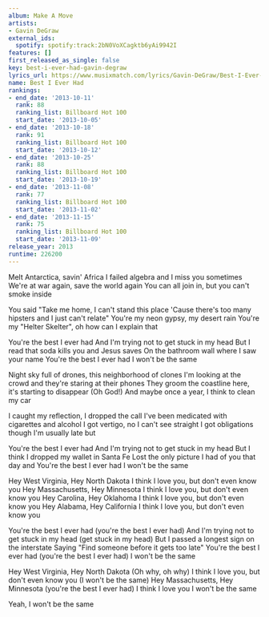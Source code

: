 ```yaml
---
album: Make A Move
artists:
- Gavin DeGraw
external_ids:
  spotify: spotify:track:2bN0VoXCagktb6yAi9942I
features: []
first_released_as_single: false
key: best-i-ever-had-gavin-degraw
lyrics_url: https://www.musixmatch.com/lyrics/Gavin-DeGraw/Best-I-Ever-Had
name: Best I Ever Had
rankings:
- end_date: '2013-10-11'
  rank: 88
  ranking_list: Billboard Hot 100
  start_date: '2013-10-05'
- end_date: '2013-10-18'
  rank: 91
  ranking_list: Billboard Hot 100
  start_date: '2013-10-12'
- end_date: '2013-10-25'
  rank: 88
  ranking_list: Billboard Hot 100
  start_date: '2013-10-19'
- end_date: '2013-11-08'
  rank: 77
  ranking_list: Billboard Hot 100
  start_date: '2013-11-02'
- end_date: '2013-11-15'
  rank: 75
  ranking_list: Billboard Hot 100
  start_date: '2013-11-09'
release_year: 2013
runtime: 226200
---
```

Melt Antarctica, savin' Africa
I failed algebra and I miss you sometimes
We're at war again, save the world again
You can all join in, but you can't smoke inside

You said "Take me home, I can't stand this place
'Cause there's too many hipsters and I just can't relate"
You're my neon gypsy, my desert rain
You're my "Helter Skelter", oh how can I explain that

You're the best I ever had
And I'm trying not to get stuck in my head
But I read that soda kills you and Jesus saves
On the bathroom wall where I saw your name
You're the best I ever had
I won't be the same

Night sky full of drones, this neighborhood of clones
I'm looking at the crowd and they're staring at their phones
They groom the coastline here, it's starting to disappear (Oh God!)
And maybe once a year, I think to clean my car

I caught my reflection, I dropped the call
I've been medicated with cigarettes and alcohol
I got vertigo, no I can't see straight
I got obligations though I'm usually late but

You're the best I ever had
And I'm trying not to get stuck in my head
But I think I dropped my wallet in Santa Fe
Lost the only picture I had of you that day and
You're the best I ever had
I won't be the same

Hey West Virginia, Hey North Dakota
I think I love you, but don't even know you
Hey Massachusetts, Hey Minnesota
I think I love you, but don't even know you
Hey Carolina, Hey Oklahoma
I think I love you, but don't even know you
Hey Alabama, Hey California
I think I love you, but don't even know you

You're the best I ever had (you're the best I ever had)
And I'm trying not to get stuck in my head (get stuck in my head)
But I passed a longest sign on the interstate
Saying "Find someone before it gets too late"
You're the best I ever had (you're the best I ever had)
I won't be the same

Hey West Virginia, Hey North Dakota (Oh why, oh why)
I think I love you, but don't even know you (I won't be the same)
Hey Massachusetts, Hey Minnesota (you're the best I ever had)
I think I love you
I won't be the same

Yeah, I won't be the same
